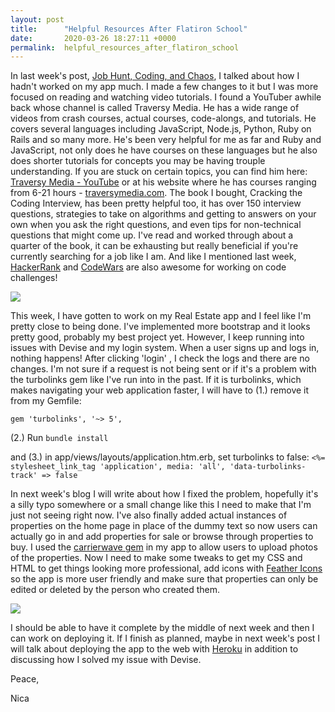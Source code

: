 ```yaml
---
layout: post
title:      "Helpful Resources After Flatiron School"
date:       2020-03-26 18:27:11 +0000
permalink:  helpful_resources_after_flatiron_school
---
```



In last week's post, [Job Hunt, Coding, and Chaos](https://nicaa0695.github.io/job_hunt_coding_and_chaos), I talked about how I hadn't worked on my app much. I made a few changes to it but I was more focused on reading and watching video tutorials. I found a YouTuber awhile back whose channel is called Traversy Media. He has a wide range of videos from crash courses, actual courses, code-alongs, and tutorials. He covers several languages including JavaScript, Node.js, Python, Ruby on Rails and so many more. He's been very helpful for me as far and Ruby and JavaScript, not only does he have courses on these languages but he also does shorter tutorials for concepts you may be having trouple understanding. If you are stuck on certain topics, you can find him here: [Traversy Media - YouTube](https://www.youtube.com/user/TechGuyWeb) or at his website where he has courses ranging from 6-21 hours - [traversymedia.com](https://www.traversymedia.com/). The book I bought, Cracking the Coding Interview, has been pretty helpful too, it has over 150 interview questions, strategies to take on algorithms and getting to answers on your own when you ask the right questions, and even tips for non-technical questions that might come up. I've read and worked through about a quarter of the book, it can be exhausting but really beneficial if you're currently searching for a job like I am. And like I mentioned last week, [HackerRank](https://www.hackerrank.com/) and [CodeWars](https://www.codewars.com/) are also awesome for working on code challenges!

![](https://www.memecreator.org/static/images/memes/5024322.jpg)

This week, I have gotten to work on my Real Estate app and I feel like I'm pretty close to being done. I've implemented more bootstrap and it looks pretty good, probably my best project yet. However, I keep running into issues with Devise and my login system. When a user signs up and logs in, nothing happens! After clicking 'login' , I check the logs and there are no changes. I'm not sure if a request is not being sent or if it's a problem with the turbolinks gem like I've run into in the past. If it is turbolinks, which makes navigating your web application faster, I will have to (1.) remove it from my Gemfile:

`gem 'turbolinks', '~> 5',` 

(2.) Run `bundle install` 

and (3.) in app/views/layouts/application.htm.erb, set turbolinks to false: `<%= stylesheet_link_tag 'application', media: 'all', 'data-turbolinks-track' => false`



In next week's blog I will write about how I fixed the problem, hopefully it's a silly typo somewhere or a small change like this I need to make that I'm just not seeing right now. I've also finally added actual instances of properties on the home page in place of the dummy text so now users can actually go in and add properties for sale or browse through properties to buy. I used the [carrierwave gem](https://github.com/carrierwaveuploader/carrierwave) in my app to allow users to upload photos of the properties. Now I need to make some tweaks to get my CSS and HTML to get things looking more professional, add icons with [Feather Icons](https://feathericons.com/) so the app is more user friendly and make sure that properties can only be edited or deleted by the person who created them. 

![](https://i.chzbgr.com/full/6347654144/h57FD7BDD/almost-there)

I should be able to have it complete by the middle of next week and then I can work on deploying it. If I finish as planned, maybe in next week's post I will talk about deploying the app to the web with [Heroku](https://www.heroku.com/) in addition to discussing how I solved my issue with Devise.

Peace,

Nica



